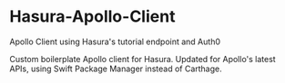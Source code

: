 # Hasura-Apollo-Client
Apollo Client using Hasura's tutorial endpoint and Auth0

Custom boilerplate Apollo client for Hasura. Updated for Apollo's latest APIs, using Swift Package Manager instead of Carthage. 
